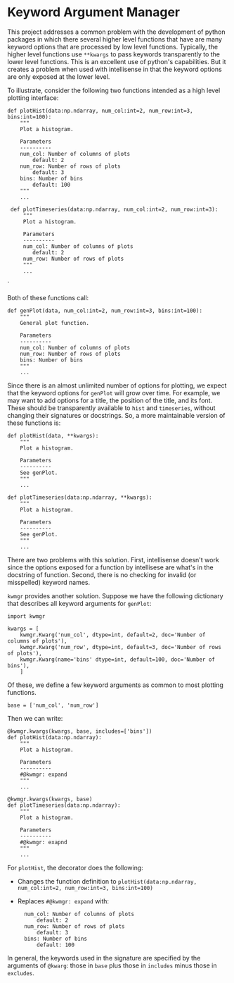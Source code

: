 # Keyword Argument Manager

This project addresses a common problem with the development of python packages in which there several higher level functions that have are many keyword options that are processed by low level functions. Typically, the higher level functions use `**kwargs` to pass keywords transparently to the lower level functions. This is an excellent use of python's capabilities.
But it creates a problem when used with intellisense in that the keyword options are only exposed at the lower level.

To illustrate, consider the following two functions intended as a high level plotting interface:

    def plotHist(data:np.ndarray, num_col:int=2, num_row:int=3, bins:int=100): 
        """
        Plot a histogram.
     
        Parameters
        ----------
        num_col: Number of columns of plots
            default: 2
        num_row: Number of rows of plots
            default: 3
        bins: Number of bins
            default: 100
        """
        ...
     
     def plotTimeseries(data:np.ndarray, num_col:int=2, num_row:int=3):
         """
         Plot a histogram.
     
         Parameters
         ----------
         num_col: Number of columns of plots
            default: 2
         num_row: Number of rows of plots
         """
         ...
`

Both of these functions call:

    def genPlot(data, num_col:int=2, num_row:int=3, bins:int=100):
        """
        General plot function.
     
        Parameters
        ----------
        num_col: Number of columns of plots
        num_row: Number of rows of plots
        bins: Number of bins
        """
        ...

Since there is an almost unlimited number of options for plotting, we expect that the keyword options for ``genPlot`` will grow over time. For example, we may want to add options for a title, the position of the title, and its font. These should be transparently available to `hist` and `timeseries`, without changing their signatures or docstrings. So, a more maintainable version of these functions is:

    def plotHist(data, **kwargs):
        """
        Plot a histogram.
     
        Parameters
        ----------
        See genPlot.
        """
        ...
        
    def plotTimeseries(data:np.ndarray, **kwargs):
        """
        Plot a histogram.
     
        Parameters
        ----------
        See genPlot.
        """
        ...
    
There are two problems with this solution. First, intellisense doesn't work since the options exposed for a function by intellisese are what's in the docstring of function. Second, there is no checking for invalid (or misspelled) keyword names.

`kwmgr` provides another solution. Suppose we have the following dictionary that describes all keyword arguments for `genPlot`:

    import kwmgr
    
    kwargs = [
        kwmgr.Kwarg('num_col', dtype=int, default=2, doc='Number of columns of plots'),
        kwmgr.Kwarg('num_row', dtype=int, default=3, doc='Number of rows of plots'),
        kwmgr.Kwarg(name='bins' dtype=int, default=100, doc='Number of bins'),
        ]
 Of these, we define a few keyword arguments as common to most plotting functions.
 
    base = ['num_col', 'num_row']
    
Then we can write:
    
    @kwmgr.kwargs(kwargs, base, includes=['bins'])
    def plotHist(data:np.ndarray):
        """
        Plot a histogram.
     
        Parameters
        ----------
        #@kwmgr: expand
        """
        ...
     
    @kwmgr.kwargs(kwargs, base)
    def plotTimeseries(data:np.ndarray):
        """
        Plot a histogram.
     
        Parameters
        ----------
        #@kwmgr: exapnd
        """
        ...
    

For `plotHist`, the decorator does the following:
- Changes the function definition to `plotHist(data:np.ndarray, num_col:int=2, num_row:int=3, bins:int=100)`
- Replaces `#@kwmgr: expand` with:

        num_col: Number of columns of plots
            default: 2
        num_row: Number of rows of plots
            default: 3
        bins: Number of bins
            default: 100
   
In general, the keywords used in the signature are specified by the arguments of `@kwarg`: those in `base` plus those in `includes` minus those in `excludes`.
